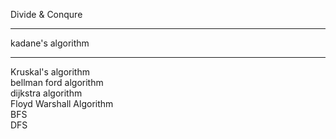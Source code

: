 Divide & Conqure  
******************
kadane's algorithm  

*******************
Kruskal's algorithm  
bellman ford algorithm  
dijkstra algorithm  
Floyd Warshall Algorithm  
BFS  
DFS  
